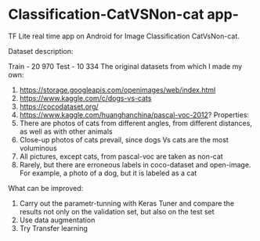 # Classification-CatVSNon-cat app-

TF Lite real time app on Android for Image Classification CatVsNon-cat.

Dataset description:

Train - 20 970
Test - 10 334
The original datasets from which I made my own:
1) https://storage.googleapis.com/openimages/web/index.html
2) https://www.kaggle.com/c/dogs-vs-cats
3) https://cocodataset.org/
4) https://www.kaggle.com/huanghanchina/pascal-voc-2012?
Properties:
1) There are photos of cats from different angles, from different distances, as well as with other animals
2) Close-up photos of cats prevail, since dogs Vs cats are the most voluminous
3) All pictures, except cats, from pascal-voc are taken as non-cat
4) Rarely, but there are erroneous labels in coco-dataset and open-image. For example, a photo of a dog, but it is labeled as a cat


What can be improved:

1) Carry out the parametr-tunning with Keras Tuner and compare the results not only on the validation set, but also on the test set
2) Use data augmentation
3) Try Transfer learning
